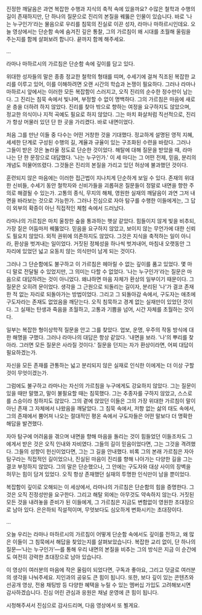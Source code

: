 진정한 깨달음은 과연 복잡한 수행과 지식의 축적 속에 있을까요?
수많은 철학과 수행의 길이 존재하지만, 단 하나의 질문으로 진리의 본질을 꿰뚫은 인물이 있습니다.
바로 ‘나는 누구인가’라는 물음으로 우리를 침묵의 진실로 이끈 성자, 라마나 마하르시인데요.
오늘 영상에서는 단순함 속에 숨겨진 깊은 통찰, 그의 가르침이 왜 시대를 초월해 울림을 주는지를 함께 살펴보려 합니다.
끝까지 함께 해주세요.

...

라마나 마하르시의 가르침은 단순함 속에 깊이를 담고 있다.

위대한 성자들의 말은 종종 정교한 철학의 형태를 띠며, 수세기에 걸쳐 직조된 복잡한 교리를 이루고 있어, 이를 이해하려면 오랜 시간의 학습과 논쟁이 필요하다. 그러나 라마나 마하르시 앞에서는 이러한 모든 복잡함이 스러지고, 오직 진리의 순수한 정수만이 남는다. 그 진리는 침묵 속에서 빛나며, 부정할 수 없이 명백하다. 그의 가르침은 마음에 새로운 층을 더하려 하지 않았다. 진리를 찾아 밖으로 향하는 여정을 요구하지도 않았으며, 정교한 의식이나 지적 곡예도 필요로 하지 않았다. 그는 마치 화살처럼 직선적으로, 진리가 항상 머물러 있던 단 한 곳을 가리켰다. 바로 내면이었다.

처음 그를 만난 이들 중 다수는 어떤 거창한 것을 기대했다. 정교하게 설명된 영적 지혜, 세세한 단계로 구성된 수행의 길, 계율과 규율이 있는 구조화된 수련을 바랐다. 그러나 그들이 받은 것은 놀라울 정도로 단순한 것이었다. 해탈에 대해 질문을 받았을 때, 라마나는 단 한 문장으로 대답했다.
'나는 누구인가.'
이 세 마디는 그 어떤 전제, 믿음, 분리의 개념도 허물어뜨렸다. 그것들은 진리의 본질을 가리고 있던 허상에 불과했던 것이다.

훈련되지 않은 마음에는 이러한 접근법이 지나치게 단순하게 보일 수 있다. 존재의 위대한 신비들, 수세기 동안 철학자와 신비가들을 괴롭혀온 질문들이 정말로 내면을 향한 주의로 해결될 수 있는가. 고통의 종식, 무지의 해체, 영원한 실재의 깨달음이 과연 그저 내면을 바라보는 것으로 가능한가. 그러나 진심으로 자아 탐구를 수행한 이들에게는, 그 답이 외부의 확증이 아닌 직접적인 체험 속에서 드러났다.

라마나의 가르침은 마치 울창한 숲을 통과하는 햇살 같았다. 힘들이지 않게 빛을 비추되, 가장 짙은 어둠마저 꿰뚫었다. 믿음을 요구하지 않았고, 보이지 않는 무언가에 대한 신뢰도 필요치 않았다. 외적 권위에 의존하지도 않았다. 그것은 지식을 축적하는 일이 아니라, 환상을 벗겨내는 일이었다. 거짓된 정체성을 하나씩 벗겨내어, 마침내 오랫동안 그 자리에 있었던 넓고 요동치 않는 의식만이 남게 되는 것이다.

그러나 그 단순함에도 불구하고 이 가르침은 헤아릴 수 없는 깊이를 품고 있었다. 몇 마디 말로 전달될 수 있었지만, 그 의미는 다할 수 없었다. '나는 누구인가'라는 질문은 마음으로 대답하려는 것이 아니었다. 왜냐하면 마음 자체가 환상의 일부이기 때문이다. 그 질문은 오히려 문이었다. 생각을 그 근원으로 되돌리는 길이자, 분리된 '나'가 결코 존재한 적 없는 자리로 되돌아가는 방법이었다. 그리고 그 되돌아감 속에서, 구도자는 애초에 구도자라는 존재도 없었음을 깨닫는다. 오직 침묵하고 경계 없는 실재만이 있었던 것이다. 그 실재는 탄생과 죽음을 초월하고, 고통과 기쁨을 넘어, 시간 자체를 초월하는 것이다.

일부는 복잡한 형이상학적 질문을 안고 그를 찾았다. 업보, 운명, 우주의 작동 방식에 대한 해명을 구했다. 그러나 라마나의 대답은 항상 같았다. '내면을 보라. '나'의 뿌리를 찾아라. 그러면 모든 질문은 사라질 것이다.' 질문을 던지는 자가 환상이라면, 어찌 대답이 필요하겠는가.

자신을 모든 존재를 관통하는 넓고 분리되지 않은 실재로 인식한 이에게는 더 이상 구할 것이 무엇이겠는가.

그럼에도 불구하고 라마나는 자신의 가르침을 누구에게도 강요하지 않았다. 그는 질문이 있을 때만 말했고, 말이 불필요할 때는 침묵했다. 그는 추종자를 구하지 않았고, 스스로를 스승이라 칭하지도 않았다. 그의 곁에 앉았던 이들은 그의 가장 위대한 가르침이 말이 아닌 존재 그 자체에서 나왔음을 깨달았다. 그 침묵 속에서, 저항 없는 삶의 태도 속에서, 그의 존재에서 뿜어져 나오는 절대적인 평온 속에서 구도자들은 어떤 말보다 더 명확한 해답을 발견했다.

자아 탐구에 어려움을 겪으며 내면을 향해 마음을 돌리는 것이 힘들었던 이들조차도 그에게서 받은 것은 오직 인내와 자비였다. 그들의 길이 믿음이었다면, 그는 그것을 격려했다. 그들의 성향이 헌신이었다면, 그는 그 길을 안내했다. 비록 그의 본래 가르침은 자아 탐구라는 직접적인 길이었으나, 진실된 마음이 진리를 향해 나아가는 다양한 길을 그는 결코 부정하지 않았다. 그의 말은 단순했으나, 그 안에는 구도자와 대상 사이의 장벽을 허무는 힘이 담겨 있었다. 오직 항상 존재했던 실재의 투명한 인식만이 남을 뿐이었다.

복잡함이 깊이로 오해되는 이 세상에서, 라마나의 가르침은 단순함의 힘을 증명한다. 그것은 오직 진정성만을 요구한다. 그리고 해탈 외에는 아무것도 약속하지 않는다. 거짓된 모든 것을 내려놓을 준비가 된 이들에게, 그 가르침은 지금도 변함없이 영원한 초대장으로 남아 있다. 은은하되 직설적이며, 무엇보다도 심오하게 변화시키는 초대장이다.

...

오늘 우리는 라마나 마하르시의 가르침이 어떻게 단순함 속에서도 깊이를 전하고, 왜 많은 이들이 그 침묵에서 해답을 찾았는지를 살펴보았습니다.
복잡한 교리 없이, 단 하나의 질문—‘나는 누구인가’—를 통해 우리 내면의 본질을 비추는 그의 방식은 지금 이 순간에도 여전히 강력한 초대장으로 남아 있습니다.

이 영상이 여러분의 마음에 작은 울림이 되었다면,
구독과 좋아요, 그리고 덧글로 여러분의 생각을 나눠주세요.
지인과의 공유도 큰 힘이 됩니다.
또한, 보다 깊이 있는 콘텐츠와 선공개 영상, 전용 채팅방 등 다양한 혜택을 누릴 수 있는 멤버십 가입도 고려해보시면 감사하겠습니다.
진심 어린 관심과 응원은 채널 운영에 큰 힘이 됩니다.

시청해주셔서 진심으로 감사드리며, 다음 영상에서 또 뵐게요.